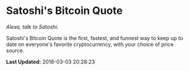 # Satoshi's Bitcoin Quote
*Alexa, talk to Satoshi.*

Satoshi's Bitcoin Quote is the first, fastest, and funnest way to keep up to date on everyone's favorite cryptocurrency, with your choice of price source.

**Last Updated:** 2016-03-03 20:28:23